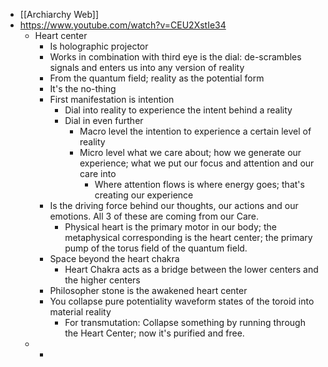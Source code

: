 - [[Archiarchy Web]]
- https://www.youtube.com/watch?v=CEU2XstIe34
	- Heart center
		- Is holographic projector
		- Works in combination with third eye is the dial: de-scrambles signals and enters us into any version of reality
		- From the quantum field; reality as the potential form
		- It's the no-thing
		- First manifestation is intention
			- Dial into reality to experience the intent behind a reality
			- Dial in even further
				- Macro level the intention to experience a certain level of reality
				- Micro level what we care about; how we generate our experience; what we put our focus and attention and our care into
					- Where attention flows is where energy goes; that's creating our experience
		- Is the driving force behind our thoughts, our actions and our emotions. All 3 of these are coming from our Care.
			- Physical heart is the primary motor in our body; the metaphysical corresponding is the heart center; the primary pump of the torus field of the quantum field.
		- Space beyond the heart chakra
			- Heart Chakra acts as a bridge between the lower centers and the higher centers
		- Philosopher stone is the awakened heart center
		- You collapse pure potentiality waveform states of the toroid into material reality
			- For transmutation: Collapse something by running through the Heart Center; now it's purified and free.
	-
		-